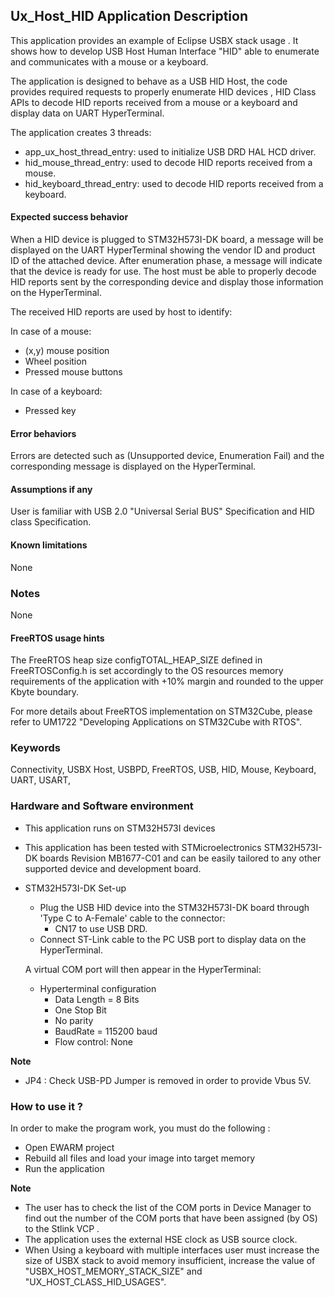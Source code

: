 
## <b>Ux_Host_HID Application Description</b>

This application provides an example of Eclipse USBX stack usage .
It shows how to develop USB Host Human Interface "HID" able to enumerate and communicates with a mouse or a keyboard.

The application is designed to behave as a USB HID Host, the code provides required requests to properly enumerate
HID devices , HID Class APIs to decode HID reports received from a mouse or a keyboard and display data on UART HyperTerminal.

The application creates 3 threads:

  - app_ux_host_thread_entry:  used to initialize USB DRD HAL HCD driver.
  - hid_mouse_thread_entry:    used to decode HID reports received from a mouse.
  - hid_keyboard_thread_entry: used to decode HID reports received from a keyboard.

#### <b>Expected success behavior</b>

When a HID device is plugged to STM32H573I-DK board, a message will be displayed on the UART HyperTerminal showing
the vendor ID and product ID of the attached device.
After enumeration phase, a message will indicate that the device is ready for use.
The host must be able to properly decode HID reports sent by the corresponding device and display those information on the HyperTerminal.

The received HID reports are used by host to identify:

In case of a mouse:

   - (x,y) mouse position
   - Wheel position
   - Pressed mouse buttons

In case of a keyboard:

   - Pressed key

#### <b>Error behaviors</b>

Errors are detected such as (Unsupported device, Enumeration Fail) and the corresponding message is displayed on the HyperTerminal.

#### <b>Assumptions if any</b>

User is familiar with USB 2.0 "Universal Serial BUS" Specification and HID class Specification.

#### <b>Known limitations</b>

None

### <b>Notes</b>

None

#### <b>FreeRTOS usage hints</b>

The FreeRTOS heap size configTOTAL_HEAP_SIZE defined in FreeRTOSConfig.h is set accordingly to the
OS resources memory requirements of the application with +10% margin and rounded to the upper Kbyte boundary.

For more details about FreeRTOS implementation on STM32Cube, please refer to UM1722 "Developing Applications
on STM32Cube with RTOS".

### <b>Keywords</b>

Connectivity, USBX Host, USBPD, FreeRTOS, USB, HID, Mouse, Keyboard, UART, USART,


### <b>Hardware and Software environment</b>

  - This application runs on STM32H573I devices
  - This application has been tested with STMicroelectronics STM32H573I-DK boards Revision MB1677-C01 and can be easily
  tailored to any other supported device and development board.

- STM32H573I-DK Set-up
    - Plug the USB HID device into the STM32H573I-DK board through 'Type C  to A-Female' cable to the connector:
       - CN17 to use USB DRD.
    - Connect ST-Link cable to the PC USB port to display data on the HyperTerminal.

    A virtual COM port will then appear in the HyperTerminal:

     - Hyperterminal configuration
       - Data Length = 8 Bits
       - One Stop Bit
       - No parity
       - BaudRate = 115200 baud
       - Flow control: None

<b>Note</b>

- JP4 : Check USB-PD Jumper is removed in order to provide Vbus 5V.

### <b>How to use it ?</b>

In order to make the program work, you must do the following :

 - Open EWARM project
 - Rebuild all files and load your image into target memory
 - Run the application

<b>Note</b>

 - The user has to check the list of the COM ports in Device Manager to find out the number of the COM ports that have been assigned (by OS) to the Stlink VCP .
 - The application uses the external HSE clock as USB source clock.
 - When Using a keyboard with multiple interfaces user must increase the size of USBX stack to avoid memory insufficient, increase the value of "USBX_HOST_MEMORY_STACK_SIZE" and "UX_HOST_CLASS_HID_USAGES".
